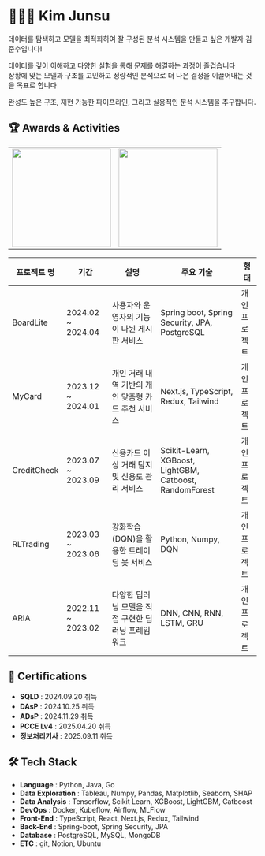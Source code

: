 # 🧑🏻‍💻 Kim Junsu

데이터를 탐색하고 모델을 최적화하여 잘 구성된 분석 시스템을 만들고 싶은 개발자 김준수입니다!

데이터를 깊이 이해하고 다양한 실험을 통해 문제를 해결하는 과정이 즐겁습니다  
상황에 맞는 모델과 구조를 고민하고 정량적인 분석으로 더 나은 결정을 이끌어내는 것을 목표로 합니다  

완성도 높은 구조, 재현 가능한 파이프라인, 그리고 실용적인 분석 시스템을 추구합니다.


## 🏆 Awards & Activities

<table>
<tr>
  <td>
    <img src="https://github-readme-stats.vercel.app/api/top-langs/?username=junsu0302&layout=compact&theme=tokyonight&cache_seconds=1800" height="200" />
  </td>
  <td>
    <img src="https://mazassumnida.wtf/api/v2/generate_badge?boj=NestNote" height="200" style="display:block;"/>
  </td>
</tr>
</table>

| 프로젝트 명 | 기간 | 설명 | 주요 기술 | 형태 |
| -------- | --- | --- | ------- | --- |
| BoardLite | 2024.02 ~ 2024.04 | 사용자와 운영자의 기능이 나뉜 게시판 서비스 | Spring boot, Spring Security, JPA, PostgreSQL | 개인 프로젝트 |
| MyCard | 2023.12 ~ 2024.01 | 개인 거래 내역 기반의 개인 맞춤형 카드 추천 서비스 | Next.js, TypeScript, Redux, Tailwind | 개인 프로젝트 |
| CreditCheck | 2023.07 ~ 2023.09 | 신용카드 이상 거래 탐지 및 신용도 관리 서비스 | Scikit-Learn, XGBoost, LightGBM, Catboost, RandomForest | 개인 프로젝트 |
| RLTrading | 2023.03 ~ 2023.06 | 강화학습(DQN)을 활용한 트레이딩 봇 서비스 | Python, Numpy, DQN | 개인 프로젝트 |
| ARIA | 2022.11 ~ 2023.02 | 다양한 딥러닝 모델을 직접 구현한 딥러닝 프레임워크 | DNN, CNN, RNN, LSTM, GRU | 개인 프로젝트 |


## 📜 Certifications

- **SQLD** : 2024.09.20 취득
- **DAsP** : 2024.10.25 취득
- **ADsP** : 2024.11.29 취득
- **PCCE Lv4** : 2025.04.20 취득
- **정보처리기사** : 2025.09.11 취득

## 🛠 Tech Stack

- **Language** : Python, Java, Go
- **Data Exploration** : Tableau, Numpy, Pandas, Matplotlib, Seaborn, SHAP
- **Data Analysis** : Tensorflow, Scikit Learn, XGBoost, LightGBM, Catboost
- **DevOps** : Docker, Kubeflow, Airflow, MLFlow
- **Front-End** : TypeScript, React, Next.js, Redux, Tailwind
- **Back-End** : Spring-boot, Spring Security, JPA
- **Database** : PostgreSQL, MySQL, MongoDB
- **ETC** : git, Notion, Ubuntu

